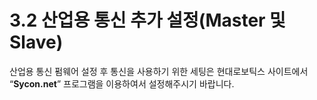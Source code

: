 ﻿# 3.2 산업용 통신 추가 설정(Master 및 Slave)

산업용 통신 펌웨어 설정 후 통신을 사용하기 위한 세팅은 현대로보틱스 사이트에서 “**Sycon.net**” 프로그램을 이용하여서 설정해주시기 바랍니다.
